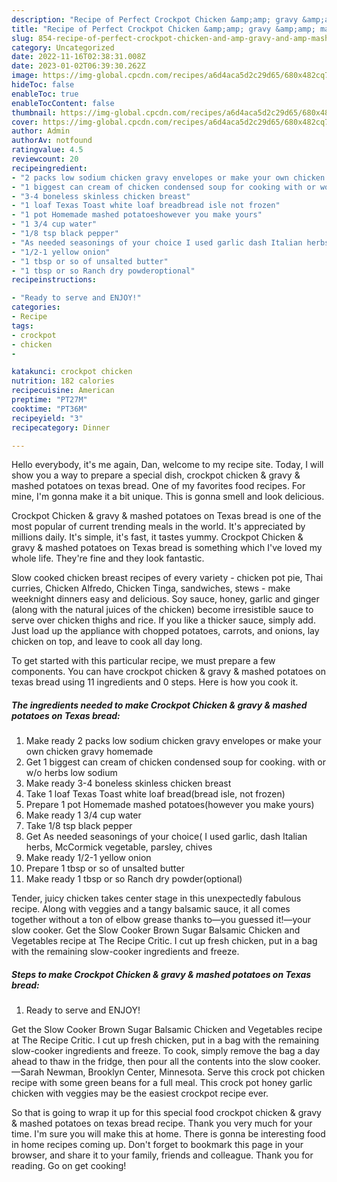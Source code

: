 ```yaml
---
description: "Recipe of Perfect Crockpot Chicken &amp;amp; gravy &amp;amp; mashed potatoes on Texas bread"
title: "Recipe of Perfect Crockpot Chicken &amp;amp; gravy &amp;amp; mashed potatoes on Texas bread"
slug: 854-recipe-of-perfect-crockpot-chicken-and-amp-gravy-and-amp-mashed-potatoes-on-texas-bread
category: Uncategorized
date: 2022-11-16T02:38:31.008Z
date: 2023-01-02T06:39:30.262Z
image: https://img-global.cpcdn.com/recipes/a6d4aca5d2c29d65/680x482cq70/crockpot-chicken-gravy-mashed-potatoes-on-texas-bread-recipe-main-photo.jpg
hideToc: false
enableToc: true
enableTocContent: false
thumbnail: https://img-global.cpcdn.com/recipes/a6d4aca5d2c29d65/680x482cq70/crockpot-chicken-gravy-mashed-potatoes-on-texas-bread-recipe-main-photo.jpg
cover: https://img-global.cpcdn.com/recipes/a6d4aca5d2c29d65/680x482cq70/crockpot-chicken-gravy-mashed-potatoes-on-texas-bread-recipe-main-photo.jpg
author: Admin
authorAv: notfound
ratingvalue: 4.5
reviewcount: 20
recipeingredient:
- "2 packs low sodium chicken gravy envelopes or make your own chicken gravy homemade"
- "1 biggest can cream of chicken condensed soup for cooking with or wo herbs low sodium"
- "3-4 boneless skinless chicken breast"
- "1 loaf Texas Toast white loaf breadbread isle not frozen"
- "1 pot Homemade mashed potatoeshowever you make yours"
- "1 3/4 cup water"
- "1/8 tsp black pepper"
- "As needed seasonings of your choice I used garlic dash Italian herbs McCormick vegetable parsley chives"
- "1/2-1 yellow onion"
- "1 tbsp or so of unsalted butter"
- "1 tbsp or so Ranch dry powderoptional"
recipeinstructions:

- "Ready to serve and ENJOY!"
categories:
- Recipe
tags:
- crockpot
- chicken
- 

katakunci: crockpot chicken  
nutrition: 182 calories
recipecuisine: American
preptime: "PT27M"
cooktime: "PT36M"
recipeyield: "3"
recipecategory: Dinner

---
```



Hello everybody, it's me again, Dan, welcome to my recipe site. Today, I will show you a way to prepare a special dish, crockpot chicken &amp; gravy &amp; mashed potatoes on texas bread. One of my favorites food recipes. For mine, I'm gonna make it a bit unique. This is gonna smell and look delicious.

Crockpot Chicken &amp; gravy &amp; mashed potatoes on Texas bread is one of the most popular of current trending meals in the world. It's appreciated by millions daily. It's simple, it's fast, it tastes yummy. Crockpot Chicken &amp; gravy &amp; mashed potatoes on Texas bread is something which I've loved my whole life. They're fine and they look fantastic.

Slow cooked chicken breast recipes of every variety - chicken pot pie, Thai curries, Chicken Alfredo, Chicken Tinga, sandwiches, stews - make weeknight dinners easy and delicious. Soy sauce, honey, garlic and ginger (along with the natural juices of the chicken) become irresistible sauce to serve over chicken thighs and rice. If you like a thicker sauce, simply add. Just load up the appliance with chopped potatoes, carrots, and onions, lay chicken on top, and leave to cook all day long.


To get started with this particular recipe, we must prepare a few components. You can have crockpot chicken &amp; gravy &amp; mashed potatoes on texas bread using 11 ingredients and 0 steps. Here is how you cook it.

<!--inarticleads1-->

##### The ingredients needed to make Crockpot Chicken &amp; gravy &amp; mashed potatoes on Texas bread:

1. Make ready 2 packs low sodium chicken gravy envelopes or make your own chicken gravy homemade
1. Get 1 biggest can cream of chicken condensed soup for cooking. with or w/o herbs low sodium
1. Make ready 3-4 boneless skinless chicken breast
1. Take 1 loaf Texas Toast white loaf bread(bread isle, not frozen)
1. Prepare 1 pot Homemade mashed potatoes(however you make yours)
1. Make ready 1 3/4 cup water
1. Take 1/8 tsp black pepper
1. Get As needed seasonings of your choice( I used garlic, dash Italian herbs, McCormick vegetable, parsley, chives
1. Make ready 1/2-1 yellow onion
1. Prepare 1 tbsp or so of unsalted butter
1. Make ready 1 tbsp or so Ranch dry powder(optional)


Tender, juicy chicken takes center stage in this unexpectedly fabulous recipe. Along with veggies and a tangy balsamic sauce, it all comes together without a ton of elbow grease thanks to—you guessed it!—your slow cooker. Get the Slow Cooker Brown Sugar Balsamic Chicken and Vegetables recipe at The Recipe Critic. I cut up fresh chicken, put in a bag with the remaining slow-cooker ingredients and freeze. 

<!--inarticleads2-->

##### Steps to make Crockpot Chicken &amp; gravy &amp; mashed potatoes on Texas bread:


1. Ready to serve and ENJOY!

Get the Slow Cooker Brown Sugar Balsamic Chicken and Vegetables recipe at The Recipe Critic. I cut up fresh chicken, put in a bag with the remaining slow-cooker ingredients and freeze. To cook, simply remove the bag a day ahead to thaw in the fridge, then pour all the contents into the slow cooker. —Sarah Newman, Brooklyn Center, Minnesota. Serve this crock pot chicken recipe with some green beans for a full meal. This crock pot honey garlic chicken with veggies may be the easiest crockpot recipe ever. 

So that is going to wrap it up for this special food crockpot chicken &amp; gravy &amp; mashed potatoes on texas bread recipe. Thank you very much for your time. I'm sure you will make this at home. There is gonna be interesting food in home recipes coming up. Don't forget to bookmark this page in your browser, and share it to your family, friends and colleague. Thank you for reading. Go on get cooking!
